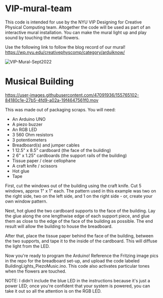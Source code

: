 # VIP-mural-team

This code is intended for use by the NYU VIP Designing for Creative Physical Computing team. Altogether the code will be used as part of an interactive mural installation. You can make the mural light up and play sound by touching the metal flowers. 

Use the following link to follow the blog record of our mural! https://wp.nyu.edu/creativephyscomp/category/arduiknow/

![VIP-Mural-Sept2022](https://user-images.githubusercontent.com/47091936/190029610-b8bfeef7-3a47-4a2e-80d0-27eba6d0a745.jpg)

# Musical Building

https://user-images.githubusercontent.com/47091936/155765102-84180c1e-27b5-4fd9-a02a-19f4647561f0.mov

This was made out of packaging scraps. You will need:

- An Arduino UNO
- A piezo buzzer
- An RGB LED
- 3 560 Ohm resistors
- 3 potentiometers
- Breadboard(s) and jumper cables
- 1 12.5" x 8.5" cardboard (the face of the building)
- 2 6" x 1.25" cardboards (the support rails of the building)
- Tissue paper / clear cellophane
- A craft knife / scissors
- Hot glue
- Tape

First, cut the windows out of the building using the craft knife. Cut 5 windows, approx 1" x 1" each. The pattern used in this example was two on the right side, two on the left side, and 1 on the right side - or, create your own window pattern. 

Next, hot glued the two cardboard supports to the face of the building. Lay the glue along the one lengthwise edge of each support piece, and glue them as close to the edge of the face of the building as possible. The end result will allow the building to house the breadboard. 

After that, place the tissue paper behind the face of the building, between the two supports, and tape it to the inside of the cardboard. This will diffuse the light from the LED.

Now you're ready to program the Arduino! Reference the Fritzing image pics in the repo for the breadboard set-up, and upload the code labeled BuildingLights_PiezoMusic.ino. This code also activates particular tones when the flowers are touched. 

NOTE: I didn't include the blue LED in the instructions because it's just a power LED; once you're confident that your system is powered, you can take it out so all the attention is on the RGB LED. 

